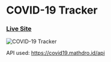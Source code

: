 # COVID-19 Tracker

### [Live Site](covid-19meter.netlify.app)

![COVID-19 Tracker](https://i.ibb.co/X87BqVY/Screenshot-2020-04-13-at-10-14-58.png)

API used: https://covid19.mathdro.id/api
